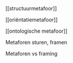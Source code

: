 
[[structuurmetafoor]]

[[oriëntatiemetafoor]]

[[ontologische metafoor]]

Metaforen sturen, framen

Metaforen vs framing



